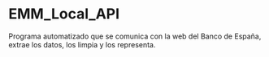 # EMM_Local_API
Programa automatizado que se comunica con la web del Banco de España, extrae los datos, los limpia y los representa.
